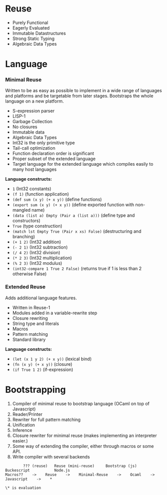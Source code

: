 
# Reuse
* Purely Functional
* Eagerly Evaluated
* Immutable Datastructures
* Strong Static Typing
* Algebraic Data Types

# Language
### Minimal Reuse
Written to be as easy as possible to implement in a wide range of languages and platforms and be targetable from later stages. Bootstraps the whole language on a new platform.
* S-expression parser
* LISP-1
* Garbage Collection
* No closures
* Immutable data
* Algebraic Data Types
* Int32 is the only primitive type
* Tail-call optimization
* Function declaration order is significant
* Proper subset of the extended language
* Target language for the extended language which compiles easily to many host languages

**Language constructs:**
* `1` (Int32 constants)
* `(f 1)` (function application)
* `(def sum (x y) (+ x y))` (define functions)
* `(export sum (x y) (+ x y))` (define exported function with non-mangled name)
* `(data (list a) Empty (Pair a (list a)))` (define type and constructors)
* `True` (type construction)
* `(match lst Empty True (Pair x xs) False)` (destructuring and branching)
* `(+ 1 2)` (Int32 addition)
* `(- 2 1)` (Int32 subtraction)
* `(/ 4 2)` (Int32 division)
* `(* 2 3)` (Int32 multiplication)
* `(% 2 3)` (Int32 modulus)
* `(int32-compare 1 True 2 False)` (returns true if 1 is less than 2 otherwise False)

### Extended Reuse
Adds additional language features.
* Written in Reuse-1
* Modules added in a variable-rewrite step
* Closure rewriting
* String type and literals
* Macros
* Pattern matching
* Standard library

**Language constructs:**
* `(let (x 1 y 2) (+ x y))` (lexical bind)
* `(fn (x y) (+ x y))` (closure)
* `(if True 1 2)` (if-expression)

# Bootstrapping
1. Compiler of minimal reuse to bootstrap language (OCaml on top of Javascript)
2. Reader/Printer
3. Rewriter for full pattern matching
4. Unification
5. Inference
6. Closure rewriter for minimal reuse (makes implementing an interpreter easier.)
7. Some way of extending the compiler, either through macros or some API.
8. Write compiler with several backends

```
        ??? (reuse)   Reuse (mini-reuse)     Bootstrap (js)  Buckescript           Node.js
Macros??    ->    Reuse    ->    Minimal-Reuse    ->    Ocaml    ->    Javascript    ->    *

\* is evaluation
```
